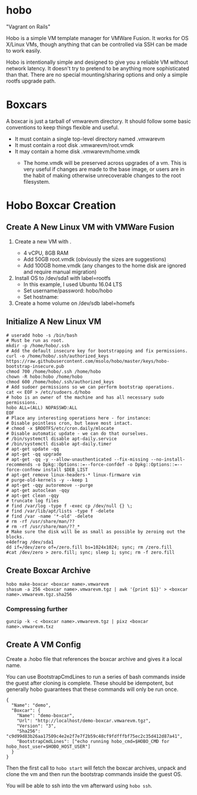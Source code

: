 # hobo
"Vagrant on Rails"

Hobo is a simple VM template manager for VMWare Fusion. It works for OS X/Linux VMs, though anything that can be controlled via SSH can be made to work easily.

Hobo is intentionally simple and designed to give you a reliable VM without network latency. It doesn't try to pretend to be anything more sophisticated than that. There are no special mounting/sharing options and only a simple rootfs upgrade path.

# Boxcars

A boxcar is just a tarball of vmwarevm directory. It should follow some basic conventions to keep things flexible and useful.
* It must contain a single top-level directory named <boxcar name>.vmwarevm
* It must contain a root disk <boxcar name>.vmwarevm/root.vmdk
* It may contain a home disk <boxcar name>.vmwarevm/home.vmdk
  * The home.vmdk will be preserved across upgrades of a vm. This is very useful if changes are made to the base image, or users are in the habit of making otherwise unrecoverable changes to the root filesystem.

# Hobo Boxcar Creation

## Create A New Linux VM with VMWare Fusion
1. Create a new VM with <boxcar name>.
   * 4 vCPU, 8GB RAM
   * Add 50GB root.vmdk (obviously the sizes are suggestions)
   * Add 100GB home.vmdk (any changes to the home disk are ignored and require manual migration)
2. Install OS to /dev/sda1 with label=rootfs
   * In this example, I used Ubuntu 16.04 LTS
   * Set username/password: hobo/hobo
   * Set hostname: <boxcar name>
3. Create a home volume on /dev/sdb label=homefs

## Initialize A New Linux VM
    # useradd hobo -s /bin/bash
    # Must be run as root.
    mkdir -p /home/hobo/.ssh
    # Add the default insecure key for bootstrapping and fix permissions.
    curl -o /home/hobo/.ssh/authorized_keys https://raw.githubusercontent.com/msolo/hobo/master/keys/hobo-bootstrap-insecure.pub
    chmod 700 /home/hobo/.ssh /home/hobo
    chown -R hobo:hobo /home/hobo
    chmod 600 /home/hobo/.ssh/authorized_keys
    # Add sudoer permissions so we can perform bootstrap operations.
    cat << EOF > /etc/sudoers.d/hobo
    # hobo is an owner of the machine and has all necessary sudo permissions.
    hobo ALL=(ALL) NOPASSWD:ALL
    EOF
    # Place any interesting operations here - for instance:
    # Disable pointless cron, but leave most intact.
    # chmod -x $ROOTFS/etc/cron.daily/mlocate
    # Disable automatic update - we can do that ourselves.
    # /bin/systemctl disable apt-daily.service
    # /bin/systemctl disable apt-daily.timer
    # apt-get update -qq
    # apt-get -qq upgrade
    # apt-get -qq -y --allow-unauthenticated --fix-missing --no-install-recommends -o Dpkg::Options::=--force-confdef -o Dpkg::Options::=--force-confnew install $DEB_LIST
    # apt-get remove linux-headers-* linux-firmware vim
    # purge-old-kernels -y --keep 1
    # apt-get -qqy autoremove --purge
    # apt-get autoclean -qqy
    # apt-get clean -qqy
    # truncate log files
    # find /var/log -type f -exec cp /dev/null {} \;
    # find /var/lib/apt/lists -type f -delete
    # find /var -name '*-old' -delete
    # rm -rf /usr/share/man/??
    # rm -rf /usr/share/man/??_*
    # Make sure the disk will be as small as possible by zeroing out the blocks.
    e4defrag /dev/sda1
    dd if=/dev/zero of=/zero.fill bs=1024x1024; sync; rm /zero.fill
    #cat /dev/zero > zero.fill; sync; sleep 1; sync; rm -f zero.fill

## Create Boxcar Archive
    hobo make-boxcar <boxcar name>.vmwarevm
    shasum -a 256 <boxcar name>.vmwarevm.tgz | awk '{print $1}' > <boxcar name>.vmwarevm.tgz.sha256

### Compressing further
    gunzip -k -c <boxcar name>.vmwarevm.tgz | pixz <boxcar name>.vmwarevm.txz

## Create A VM Config
Create a .hobo file that references the boxcar archive and gives it a local name.

You can use BootstrapCmdLines to run a series of bash commands inside the guest after cloning is complete. These should be idempotent, but generally hobo guarantees that these commands will only be run once.

```
{
  "Name": "demo",
  "Boxcar": {
    "Name": "demo-boxcar",
    "Url": "http://localhost/demo-boxcar.vmwarevm.tgz",
    "Version": "3",
    "Sha256": "c9d99d83b26aa17509c4e2e2f7e7f2b59c48cf9fdfffbf75ec2c35d412d87a41",
    "BootstrapCmdLines": ["echo running hobo_cmd=$HOBO_CMD for hobo_host_user=$HOBO_HOST_USER"]
  }
}
```
Then the first call to `hobo start` will fetch the boxcar archives, unpack and clone the vm and then run the bootstrap commands inside the guest OS.

You will be able to ssh into the vm afterward using `hobo ssh`.
